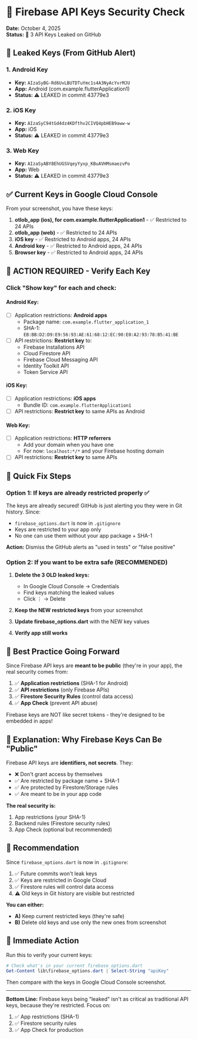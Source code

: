 # 🚨 Firebase API Keys Security Check

**Date:** October 4, 2025  
**Status:** 🔴 3 API Keys Leaked on GitHub

## 🔴 Leaked Keys (From GitHub Alert)

### 1. Android Key
- **Key:** `AIzaSyBG-Rd6UvLBUTDTuYmc1s4A3NyAcYvrMJU`
- **App:** Android (com.example.flutterApplication1)
- **Status:** ⚠️ LEAKED in commit 43779e3

### 2. iOS Key  
- **Key:** `AIzaSyC94tGd4dz4KDfthv2CIVQ4pbHEB9aww-w`
- **App:** iOS
- **Status:** ⚠️ LEAKED in commit 43779e3

### 3. Web Key
- **Key:** `AIzaSyABY8EhUGSVqeyYyxp_KBuAVHMsmaezvPo`  
- **App:** Web
- **Status:** ⚠️ LEAKED in commit 43779e3

## ✅ Current Keys in Google Cloud Console

From your screenshot, you have these keys:

1. **otlob_app (ios), for com.example.flutterApplication1** - ✅ Restricted to 24 APIs
2. **otlob_app (web)** - ✅ Restricted to 24 APIs  
3. **iOS key** - ✅ Restricted to Android apps, 24 APIs
4. **Android key** - ✅ Restricted to Android apps, 24 APIs
5. **Browser key** - ✅ Restricted to Android apps, 24 APIs

## 🎯 ACTION REQUIRED - Verify Each Key

### Click "Show key" for each and check:

#### Android Key:
- [ ] Application restrictions: **Android apps**
  - Package name: `com.example.flutter_application_1`
  - SHA-1: `EB:BB:D2:D9:E9:56:93:AE:61:68:12:EC:90:E0:A2:93:78:B5:41:BE`
- [ ] API restrictions: **Restrict key** to:
  - Firebase Installations API
  - Cloud Firestore API
  - Firebase Cloud Messaging API
  - Identity Toolkit API
  - Token Service API

#### iOS Key:
- [ ] Application restrictions: **iOS apps**
  - Bundle ID: `com.example.flutterApplication1`
- [ ] API restrictions: **Restrict key** to same APIs as Android

#### Web Key:
- [ ] Application restrictions: **HTTP referrers**
  - Add your domain when you have one
  - For now: `localhost:*/*` and your Firebase hosting domain
- [ ] API restrictions: **Restrict key** to same APIs

## 🔧 Quick Fix Steps

### Option 1: If keys are already restricted properly ✅
The keys are already secured! GitHub is just alerting you they were in Git history. Since:
- `firebase_options.dart` is now in `.gitignore`
- Keys are restricted to your app only
- No one can use them without your app package + SHA-1

**Action:** Dismiss the GitHub alerts as "used in tests" or "false positive"

### Option 2: If you want to be extra safe (RECOMMENDED)

1. **Delete the 3 OLD leaked keys:**
   - In Google Cloud Console → Credentials
   - Find keys matching the leaked values
   - Click ⋮ → Delete

2. **Keep the NEW restricted keys** from your screenshot

3. **Update firebase_options.dart** with the NEW key values

4. **Verify app still works**

## 🔐 Best Practice Going Forward

Since Firebase API keys are **meant to be public** (they're in your app), the real security comes from:

1. ✅ **Application restrictions** (SHA-1 for Android)
2. ✅ **API restrictions** (only Firebase APIs)
3. ✅ **Firestore Security Rules** (control data access)
4. ✅ **App Check** (prevent API abuse)

Firebase keys are NOT like secret tokens - they're designed to be embedded in apps!

## 📝 Explanation: Why Firebase Keys Can Be "Public"

Firebase API keys are **identifiers, not secrets**. They:
- ❌ Don't grant access by themselves
- ✅ Are restricted by package name + SHA-1
- ✅ Are protected by Firestore/Storage rules
- ✅ Are meant to be in your app code

**The real security is:**
1. App restrictions (your SHA-1)
2. Backend rules (Firestore security rules)
3. App Check (optional but recommended)

## 🎯 Recommendation

Since `firebase_options.dart` is now in `.gitignore`:
1. ✅ Future commits won't leak keys
2. ✅ Keys are restricted in Google Cloud  
3. ✅ Firestore rules will control data access
4. ⚠️ Old keys in Git history are visible but restricted

**You can either:**
- **A)** Keep current restricted keys (they're safe)
- **B)** Delete old keys and use only the new ones from screenshot

## 🚀 Immediate Action

Run this to verify your current keys:

```powershell
# Check what's in your current firebase_options.dart
Get-Content lib\firebase_options.dart | Select-String "apiKey"
```

Then compare with the keys in Google Cloud Console screenshot.

---

**Bottom Line:** Firebase keys being "leaked" isn't as critical as traditional API keys, because they're restricted. Focus on:
1. ✅ App restrictions (SHA-1) 
2. ✅ Firestore security rules
3. ✅ App Check for production
